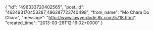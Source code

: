  {
   "id": "496333720402565",
   "post_id": "462493170453287_496287723740498",
   "from_name": "Mo Chara Do Chara",
   "message": "http://www.lawyerdude.8k.com/5718.html",
   "created_time": "2013-03-26T12:16:02+0000"
 }
